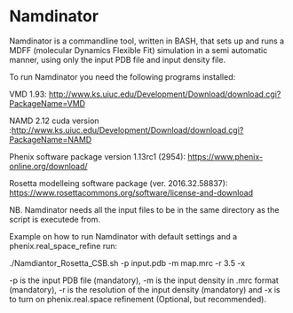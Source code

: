 # Namdinator

Namdinator is a commandline tool, written in BASH, that sets up and runs a MDFF (molecular Dynamics Flexible Fit) simulation in a semi automatic manner, using only the input PDB file and input density file.

To run Namdinator you need the following programs installed:

VMD 1.93: http://www.ks.uiuc.edu/Development/Download/download.cgi?PackageName=VMD

NAMD 2.12 cuda version :http://www.ks.uiuc.edu/Development/Download/download.cgi?PackageName=NAMD

Phenix software package version 1.13rc1 (2954): https://www.phenix-online.org/download/

Rosetta modelleing software package (ver. 2016.32.58837): https://www.rosettacommons.org/software/license-and-download

NB. Namdinator needs all the input files to be in the same directory as the script is executede from.

Example on how to run Namdinator with default settings and a phenix.real_space_refine run:

./Namdiantor_Rosetta_CSB.sh -p input.pdb -m map.mrc -r 3.5 -x

-p is the input PDB file (mandatory), -m is the input density in .mrc format (mandatory), -r is the resolution of the input density (mandatory) and -x is to turn on phenix.real.space refinement (Optional, but recommended).

